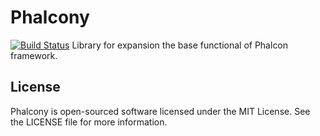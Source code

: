Phalcony
========
[![Build Status](https://travis-ci.org/ovr/phalcony.png?branch=master)](https://travis-ci.org/ovr/phalcony)
Library for expansion the base functional of Phalcon framework.

License
-------
Phalcony is open-sourced software licensed under the MIT License. See the LICENSE file for more information.